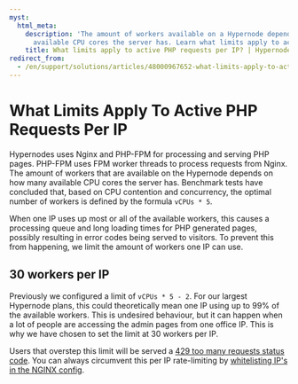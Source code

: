 ```yaml
---
myst:
  html_meta:
    description: 'The amount of workers available on a Hypernode depends on how many
      available CPU cores the server has. Learn what limits apply to active PHP requests. '
    title: What limits apply to active PHP requests per IP? | Hypernode
redirect_from:
  - /en/support/solutions/articles/48000967652-what-limits-apply-to-active-php-requests-per-ip/
---
```


<!-- source: https://support.hypernode.com/en/support/solutions/articles/48000967652-what-limits-apply-to-active-php-requests-per-ip/ -->

# What Limits Apply To Active PHP Requests Per IP

Hypernodes uses Nginx and PHP-FPM for processing and serving PHP pages. PHP-FPM uses FPM worker threads to process requests from Nginx. The amount of workers that are available on the Hypernode depends on how many available CPU cores the server has. Benchmark tests have concluded that, based on CPU contention and concurrency, the optimal number of workers is defined by the formula `vCPUs * 5`.

When one IP uses up most or all of the available workers, this causes a processing queue and long loading times for PHP generated pages, possibly resulting in error codes being served to visitors. To prevent this from happening, we limit the amount of workers one IP can use.

## 30 workers per IP

Previously we configured a limit of `vCPUs * 5 - 2`. For our largest Hypernode plans, this could theoretically mean one IP using up to 99% of the available workers. This is undesired behaviour, but it can happen when a lot of people are accessing the admin pages from one office IP. This is why we have chosen to set the limit at 30 workers per IP.

Users that overstep this limit will be served a [429 too many requests status code](../nginx/how-to-resolve-rate-limited-requests-429-too-many-requests.md). You can always circumvent this per IP rate-limiting by [whitelisting IP's in the NGINX config](../nginx/how-to-resolve-rate-limited-requests-429-too-many-requests.md#exclude-ip-addresses-from-the-per-ip-rate-limiting).
